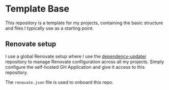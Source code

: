 # Template Base

This repository is a template for my projects, containing the basic structure
and files I typically use as a starting point.

## Renovate setup

I use a global Renovate setup where I use the
[dependency-updater](https://github.com/fredrkl/depencency-updater) repository
to manage Renovate configuration across all my projects. Simply configure the
self-hosted GH Application and give it access to this repository.

The `renovate.json` file is used to onboard this repo.
